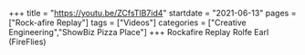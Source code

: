 +++
title = "https://youtu.be/ZCfsTlB7id4"
startdate = "2021-06-13"
pages = ["Rock-afire Replay"]
tags = ["Videos"]
categories = ["Creative Engineering","ShowBiz Pizza Place"]
+++
Rockafire Replay   Rolfe Earl  (FireFlies)
